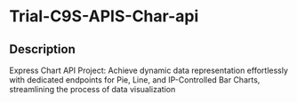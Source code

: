 # Trial-C9S-APIS-Char-api

## Description
Express Chart API Project: Achieve dynamic data representation effortlessly with dedicated endpoints for Pie, Line, and IP-Controlled Bar Charts, streamlining the process of data visualization
